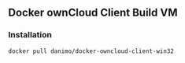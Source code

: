 ## Docker ownCloud Client Build VM

### Installation

    docker pull danimo/docker-owncloud-client-win32
